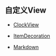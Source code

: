 ## 自定义View

- [ClockView](./ClockView.md)

- [ItemDecoration](./ItemDecoration.md)

- [Markdown](./WebMarkdown.md)